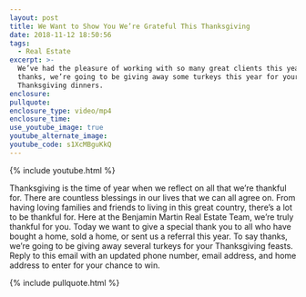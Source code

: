 ```yaml
---
layout: post
title: We Want to Show You We’re Grateful This Thanksgiving
date: 2018-11-12 18:50:56
tags:
  - Real Estate
excerpt: >-
  We’ve had the pleasure of working with so many great clients this year. To say
  thanks, we’re going to be giving away some turkeys this year for your
  Thanksgiving dinners.
enclosure:
pullquote:
enclosure_type: video/mp4
enclosure_time:
use_youtube_image: true
youtube_alternate_image:
youtube_code: s1XcMBguKkQ
---
```


{% include youtube.html %}

Thanksgiving is the time of year when we reflect on all that we’re thankful for. There are countless blessings in our lives that we can all agree on. From having loving families and friends to living in this great country, there’s a lot to be thankful for. Here at the Benjamin Martin Real Estate Team, we’re truly thankful for you. Today we want to give a special thank you to all who have bought a home, sold a home, or sent us a referral this year. To say thanks, we’re going to be giving away several turkeys for your Thanksgiving feasts. Reply to this email with an updated phone number, email address, and home address to enter for your chance to win.&nbsp;

{% include pullquote.html %}